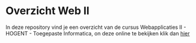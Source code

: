 # Overzicht Web II
In deze repository vind je een overzicht van de cursus Webapplicaties II - HOGENT - Toegepaste Informatica, on deze online te bekijken klik dan [hier](https://web-ii.github.io/OverViewCourse/)
